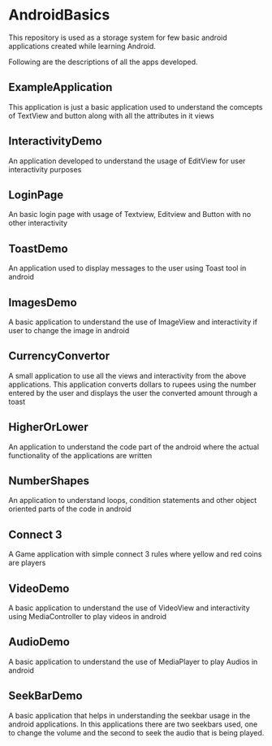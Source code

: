 # AndroidBasics
This repository is used as a storage system for few basic android applications created while learning Android.

Following are the descriptions of all the apps developed.

## ExampleApplication
This application is just a basic application used to understand the comcepts of TextView and button along with all the attributes in it views

## InteractivityDemo
An application developed to understand the usage of EditView for user interactivity purposes

## LoginPage
An basic login page with usage of Textview, Editview and Button with no other interactivity

## ToastDemo
An application used to display messages to the user using Toast tool in android

## ImagesDemo
A basic application to understand the use of ImageView and interactivity if user to change the image in android

## CurrencyConvertor
A small application to use all the views and interactivity from the above applications. This application converts dollars to rupees using the number entered by the user and displays the user the converted amount through a toast 

## HigherOrLower
An application to understand the code part of the android where the actual functionality of the applications are written

## NumberShapes
An application to understand loops, condition statements and other object oriented parts of the code in android

## Connect 3
A Game application with simple connect 3 rules where yellow and red coins are players

## VideoDemo
A basic application to understand the use of VideoView and interactivity using MediaController to play videos in android

## AudioDemo
A basic application to understand the use of MediaPlayer to play Audios in android

## SeekBarDemo
A basic application that helps in understanding the seekbar usage in the android applications. In this applications there are two seekbars used, one to change the volume and the second to seek the audio that is being played.